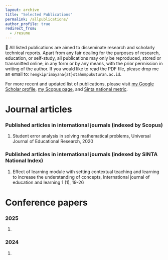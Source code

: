 ```yaml
---
layout: archive
title: "Selected Publications"
permalink: /allpublications/
author_profile: true
redirect_from:
  - /resume
---
```


:pushpin: All listed publications are aimed to disseminate research and scholarly technical reports. Apart from any fair dealing for the purposes of research, education, or self-study, all publications may only be reproduced, stored or transmitted online, in any form or by any means, with the prior permission in writing of the author. If you would like to read the PDF file, please drop me an email to: `hengkiprimayana{at}stahnmpukuturan.ac.id`. 

For more recent and updated list of publications, please visit [my Google Scholar profile](https://scholar.google.com/citations?user=c5w-oRIAAAAJ), [my Scopus page](https://www.scopus.com/authid/detail.uri?authorId=57219776192), and [Sinta national metric](https://sinta.kemdikbud.go.id/authors/profile/6699089).



Journal articles
======

### Published articles in international journals (indexed by Scopus)

1. Student error analysis in solving mathematical problems, Universal Journal of Educational Research, 2020
   

### Published articles in international journals (indexed by SINTA National Index)

1. Effect of learning module with setting contextual teaching and learning to increase the understanding of concepts, International journal of education and learning 1 (1), 19-26

Conference papers
======

### 2025

1. 

### 2024

1. 



